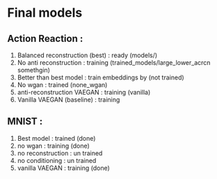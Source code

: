 # Final models

## Action Reaction : 
1. Balanced reconstruction (best) : ready (models/<unique>)
2. No anti reconstruction : training (trained_models/large_lower_acrcn somethgin)
3. Better than best model : train embeddings by  (not trained)
4. No wgan : trained (none_wgan)
5. anti-reconstruction VAEGAN : training (vanilla)
6. Vanilla VAEGAN (baseline) : training

## MNIST : 
1. Best model : trained (done)
2. no wgan : training (done)
3. no reconstruction : un trained
4. no conditioning : un trained
5. vanilla VAEGAN : training (done)